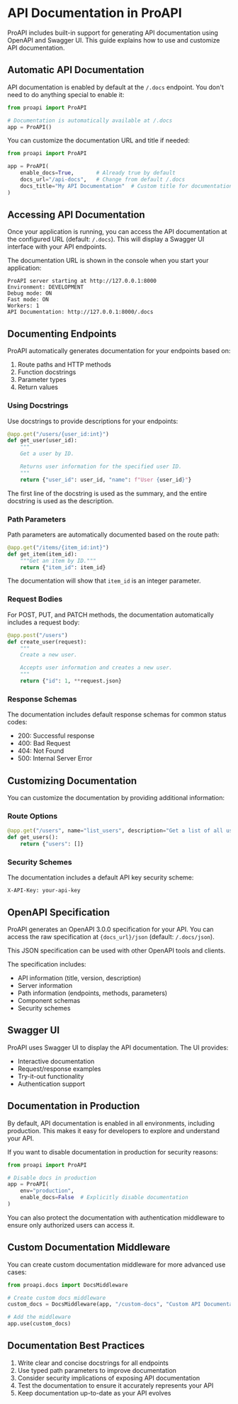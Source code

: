# API Documentation in ProAPI

ProAPI includes built-in support for generating API documentation using OpenAPI and Swagger UI. This guide explains how to use and customize API documentation.

## Automatic API Documentation

API documentation is enabled by default at the `/.docs` endpoint. You don't need to do anything special to enable it:

```python
from proapi import ProAPI

# Documentation is automatically available at /.docs
app = ProAPI()
```

You can customize the documentation URL and title if needed:

```python
from proapi import ProAPI

app = ProAPI(
    enable_docs=True,       # Already true by default
    docs_url="/api-docs",   # Change from default /.docs
    docs_title="My API Documentation"  # Custom title for documentation
)
```

## Accessing API Documentation

Once your application is running, you can access the API documentation at the configured URL (default: `/.docs`). This will display a Swagger UI interface with your API endpoints.

The documentation URL is shown in the console when you start your application:

```
ProAPI server starting at http://127.0.0.1:8000
Environment: DEVELOPMENT
Debug mode: ON
Fast mode: ON
Workers: 1
API Documentation: http://127.0.0.1:8000/.docs
```

## Documenting Endpoints

ProAPI automatically generates documentation for your endpoints based on:

1. Route paths and HTTP methods
2. Function docstrings
3. Parameter types
4. Return values

### Using Docstrings

Use docstrings to provide descriptions for your endpoints:

```python
@app.get("/users/{user_id:int}")
def get_user(user_id):
    """
    Get a user by ID.

    Returns user information for the specified user ID.
    """
    return {"user_id": user_id, "name": f"User {user_id}"}
```

The first line of the docstring is used as the summary, and the entire docstring is used as the description.

### Path Parameters

Path parameters are automatically documented based on the route path:

```python
@app.get("/items/{item_id:int}")
def get_item(item_id):
    """Get an item by ID."""
    return {"item_id": item_id}
```

The documentation will show that `item_id` is an integer parameter.

### Request Bodies

For POST, PUT, and PATCH methods, the documentation automatically includes a request body:

```python
@app.post("/users")
def create_user(request):
    """
    Create a new user.

    Accepts user information and creates a new user.
    """
    return {"id": 1, **request.json}
```

### Response Schemas

The documentation includes default response schemas for common status codes:

- 200: Successful response
- 400: Bad Request
- 404: Not Found
- 500: Internal Server Error

## Customizing Documentation

You can customize the documentation by providing additional information:

### Route Options

```python
@app.get("/users", name="list_users", description="Get a list of all users")
def get_users():
    return {"users": []}
```

### Security Schemes

The documentation includes a default API key security scheme:

```
X-API-Key: your-api-key
```

## OpenAPI Specification

ProAPI generates an OpenAPI 3.0.0 specification for your API. You can access the raw specification at `{docs_url}/json` (default: `/.docs/json`).

This JSON specification can be used with other OpenAPI tools and clients.

The specification includes:

- API information (title, version, description)
- Server information
- Path information (endpoints, methods, parameters)
- Component schemas
- Security schemes

## Swagger UI

ProAPI uses Swagger UI to display the API documentation. The UI provides:

- Interactive documentation
- Request/response examples
- Try-it-out functionality
- Authentication support

## Documentation in Production

By default, API documentation is enabled in all environments, including production. This makes it easy for developers to explore and understand your API.

If you want to disable documentation in production for security reasons:

```python
from proapi import ProAPI

# Disable docs in production
app = ProAPI(
    env="production",
    enable_docs=False  # Explicitly disable documentation
)
```

You can also protect the documentation with authentication middleware to ensure only authorized users can access it.

## Custom Documentation Middleware

You can create custom documentation middleware for more advanced use cases:

```python
from proapi.docs import DocsMiddleware

# Create custom docs middleware
custom_docs = DocsMiddleware(app, "/custom-docs", "Custom API Documentation")

# Add the middleware
app.use(custom_docs)
```

## Documentation Best Practices

1. Write clear and concise docstrings for all endpoints
2. Use typed path parameters to improve documentation
3. Consider security implications of exposing API documentation
4. Test the documentation to ensure it accurately represents your API
5. Keep documentation up-to-date as your API evolves